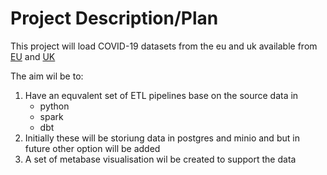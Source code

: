# Project Description/Plan

This project will load COVID-19 datasets from the eu and uk available from [EU](https://opendata.ecdc.europa.eu/covid19/) and [UK](https://archive.ukhsa-dashboard.data.gov.uk/coronavirus-dashboard/covid-19-archive.zip)

The aim wil be to:
    
1.  Have an equvalent set of ETL pipelines base on the source data in 
    - python
    - spark
    - dbt  
1.  Initially these will be storiung data in postgres and minio and but in future other option will be added
1.  A set of metabase visualisation wil be created to support the data
